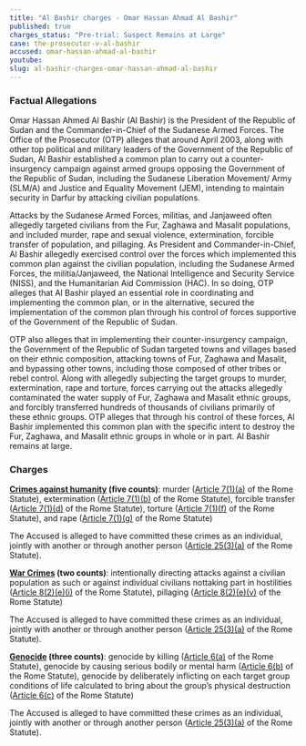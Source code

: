 ```yaml
---
title: "Al Bashir charges - Omar Hassan Ahmad Al Bashir"
published: true
charges_status: "Pre-trial: Suspect Remains at Large"
case: the-prosecutor-v-al-bashir
accused: omar-hassan-ahmad-al-bashir
youtube:
slug: al-bashir-charges-omar-hassan-ahmad-al-bashir
---
```


### Factual Allegations

Omar Hassan Ahmed Al Bashir (Al Bashir) is the President of the Republic of Sudan and the Commander-in-Chief of the Sudanese Armed Forces. The Office of the Prosecutor (OTP) alleges that around April 2003, along with other top political and military leaders of the Government of the Republic of Sudan, Al Bashir established a common plan to carry out a counter-insurgency campaign against armed groups opposing the Government of the Republic of Sudan, including the Sudanese Liberation Movement/ Army (SLM/A) and Justice and Equality Movement (JEM), intending to maintain security in Darfur by attacking civilian populations.

Attacks by the Sudanese Armed Forces, militias, and Janjaweed often allegedly targeted civilians from the Fur, Zaghawa and Masalit populations, and included murder, rape and sexual violence, extermination, forcible transfer of population, and pillaging. As President and Commander-in-Chief, Al Bashir allegedly exercised control over the forces which implemented this common plan against the civilian population, including the Sudanese Armed Forces, the militia/Janjaweed, the National Intelligence and Security Service (NISS), and the Humanitarian Aid Commission (HAC). In so doing, OTP alleges that Al Bashir played an essential role in coordinating and implementing the common plan, or in the alternative, secured the implementation of the common plan through his control of forces supportive of the Government of the Republic of Sudan.

OTP also alleges that in implementing their counter-insurgency campaign, the Government of the Republic of Sudan targeted towns and villages based on their ethnic composition, attacking towns of Fur, Zaghawa and Masalit, and bypassing other towns, including those composed of other tribes or rebel control. Along with allegedly subjecting the target groups to murder, extermination, rape and torture, forces carrying out the attacks allegedly contaminated the water supply of Fur, Zaghawa and Masalit ethnic groups, and forcibly transferred hundreds of thousands of civilians primarily of these ethnic groups. OTP alleges that through his control of these forces, Al Bashir implemented this common plan with the specific intent to destroy the Fur, Zaghawa, and Masalit ethnic groups in whole or in part. Al Bashir remains at large.

### Charges

**[Crimes against humanity](http://www.casematrixnetwork.org/case-m/klamberg-commentary/rome-statute/#c1171) (five counts)**: murder ([Article 7(1)(a)](http://www.casematrixnetwork.org/cmn-knowledge-hub/klamberg-commentary/elements-of-crime/#c2286) of the Rome Statute), extermination ([Article 7(1)(b)](http://www.casematrixnetwork.org/cmn-knowledge-hub/klamberg-commentary/elements-of-crime/#c2287) of the Rome Statute), forcible transfer ([Article 7(1)(d)](http://www.casematrixnetwork.org/cmn-knowledge-hub/klamberg-commentary/elements-of-crime/#c2289) of the Rome Statute), torture ([Article 7(1)(f)](http://www.casematrixnetwork.org/cmn-knowledge-hub/klamberg-commentary/elements-of-crime/#c2291) of the Rome Statute), and rape ([Article 7(1)(g)](http://www.casematrixnetwork.org/cmn-knowledge-hub/klamberg-commentary/elements-of-crime/#c2292) of the Rome Statute)

The Accused is alleged to have committed these crimes as an individual, jointly with another or through another person ([Article 25(3)(a)](http://www.casematrixnetwork.org/case-m/klamberg-commentary/rome-statute/#c1198) of the Rome Statute).

**[War Crimes](http://www.casematrixnetwork.org/case-m/klamberg-commentary/rome-statute/#c1172) (two counts)**: intentionally directing attacks against a civilian population as such or against individual civilians nottaking part in hostilities ([Article 8(2)(e)(i)](http://www.casematrixnetwork.org/cmn-knowledge-hub/klamberg-commentary/elements-of-crime/#c2367) of the Rome Statute), pillaging ([Article 8(2)(e)(v)](http://www.casematrixnetwork.org/cmn-knowledge-hub/klamberg-commentary/elements-of-crime/#c2371) of the Rome Statute)

The Accused is alleged to have committed these crimes as an individual, jointly with another or through another person ([Article 25(3)(a)](http://www.casematrixnetwork.org/case-m/klamberg-commentary/rome-statute/#c1198) of the Rome Statute).

**[Genocide](http://www.casematrixnetwork.org/case-m/klamberg-commentary/rome-statute/#c1170) (three counts)**: genocide by killing ([Article 6(a)](http://www.casematrixnetwork.org/cmn-knowledge-hub/klamberg-commentary/elements-of-crime/#c2280) of the Rome Statute), genocide by causing serious bodily or mental harm ([Article 6(b)](http://www.casematrixnetwork.org/cmn-knowledge-hub/klamberg-commentary/elements-of-crime/#c2281) of the Rome Statute), genocide by deliberately inflicting on each target group conditions of life calculated to bring about the group’s physical destruction ([Article 6(c)](http://www.casematrixnetwork.org/cmn-knowledge-hub/klamberg-commentary/elements-of-crime/#c2282) of the Rome Statute)

The Accused is alleged to have committed these crimes as an individual, jointly with another or through another person ([Article 25(3)(a)](http://www.casematrixnetwork.org/case-m/klamberg-commentary/rome-statute/#c1198) of the Rome Statute).


